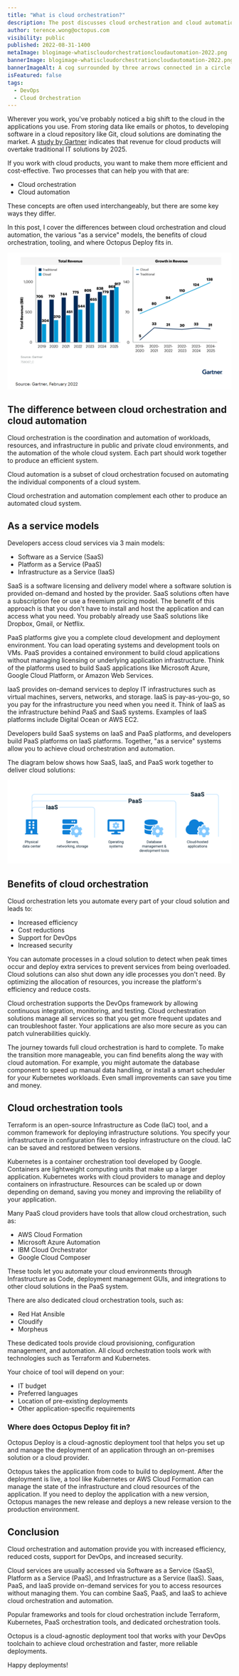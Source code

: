 ```yaml
---
title: "What is cloud orchestration?"
description: The post discusses cloud orchestration and cloud automation, as a service models, cloud orchestration tooling, and where Octopus fits in as a cloud-agnostic deployment tool.
author: terence.wong@octopus.com
visibility: public
published: 2022-08-31-1400
metaImage: blogimage-whatiscloudorchestrationcloudautomation-2022.png
bannerImage: blogimage-whatiscloudorchestrationcloudautomation-2022.png
bannerImageAlt: A cog surrounded by three arrows connected in a circle sits amongst clouds
isFeatured: false
tags:
  - DevOps
  - Cloud Orchestration
---
```


Wherever you work, you've probably noticed a big shift to the cloud in the applications you use. From storing data like emails or photos, to developing software in a cloud repository like Git, cloud solutions are dominating the market. A [study by Gartner](https://www.gartner.com/en/newsroom/press-releases/2022-02-09-gartner-says-more-than-half-of-enterprise-it-spending) indicates that revenue for cloud products will overtake traditional IT solutions by 2025. 

If you work with cloud products, you want to make them more efficient and cost-effective. Two processes that can help you with that are:

- Cloud orchestration
- Cloud automation 

These concepts are often used interchangeably, but there are some key ways they differ. 

In this post, I cover the differences between cloud orchestration and cloud automation, the various "as a service" models, the benefits of cloud orchestration, tooling, and where Octopus Deploy fits in.

![Gartner Cloud Adoption](gartner-cloud-adoption.png "width=500")

## The difference between cloud orchestration and cloud automation

Cloud orchestration is the coordination and automation of workloads, resources, and infrastructure in public and private cloud environments, and the automation of the whole cloud system. Each part should work together to produce an efficient system. 

Cloud automation is a subset of cloud orchestration focused on automating the individual components of a cloud system. 

Cloud orchestration and automation complement each other to produce an automated cloud system.

## As a service models

Developers access cloud services via 3 main models:

- Software as a Service (SaaS)
- Platform as a Service (PaaS)
- Infrastructure as a Service (IaaS)

SaaS is a software licensing and delivery model where a software solution is provided on-demand and hosted by the provider. SaaS solutions often have a subscription fee or use a freemium pricing model. The benefit of this approach is that you don't have to install and host the application and can access what you need. You probably already use SaaS solutions like Dropbox, Gmail, or Netflix. 

PaaS platforms give you a complete cloud development and deployment environment. You can load operating systems and development tools on VMs. PaaS provides a contained environment to build cloud applications without managing licensing or underlying application infrastructure. Think of the platforms used to build SaaS applications like Microsoft Azure, Google Cloud Platform, or Amazon Web Services.

IaaS provides on-demand services to deploy IT infrastructures such as virtual machines, servers, networks, and storage. IaaS is pay-as-you-go, so you pay for the infrastructure you need when you need it. Think of IaaS as the infrastructure behind PaaS and SaaS systems. Examples of IaaS platforms include Digital Ocean or AWS EC2. 

Developers build SaaS systems on IaaS and PaaS platforms, and developers build PaaS platforms on IaaS platforms. Together, "as a service" systems allow you to achieve cloud orchestration and automation. 

The diagram below shows how SaaS, IaaS, and PaaS work together to deliver cloud solutions:

![As a service models](as-a-service.png "width=500")

## Benefits of cloud orchestration

Cloud orchestration lets you automate every part of your cloud solution and leads to:

- Increased efficiency
- Cost reductions
- Support for DevOps
- Increased security

You can automate processes in a cloud solution to detect when peak times occur and deploy extra services to prevent services from being overloaded. Cloud solutions can also shut down any idle processes you don't need. By optimizing the allocation of resources, you increase the platform's efficiency and reduce costs. 

Cloud orchestration supports the DevOps framework by allowing continuous integration, monitoring, and testing. Cloud orchestration solutions manage all services so that you get more frequent updates and can troubleshoot faster. Your applications are also more secure as you can patch vulnerabilities quickly.

The journey towards full cloud orchestration is hard to complete. To make the transition more manageable, you can find benefits along the way with cloud automation. For example, you might automate the database component to speed up manual data handling, or install a smart scheduler for your Kubernetes workloads. Even small improvements can save you time and money.

## Cloud orchestration tools

Terraform is an open-source Infrastructure as Code (IaC) tool, and a common framework for deploying infrastructure solutions. You specify your infrastructure in configuration files to deploy infrastructure on the cloud. IaC can be saved and restored between versions. 

Kubernetes is a container orchestration tool developed by Google. Containers are lightweight computing units that make up a larger application. Kubernetes works with cloud providers to manage and deploy containers on infrastructure. Resources can be scaled up or down depending on demand, saving you money and improving the reliability of your application.

Many PaaS cloud providers have tools that allow cloud orchestration, such as:

- AWS Cloud Formation
- Microsoft Azure Automation
- IBM Cloud Orchestrator
- Google Cloud Composer

These tools let you automate your cloud environments through Infrastructure as Code, deployment management GUIs, and integrations to other cloud solutions in the PaaS system. 

There are also dedicated cloud orchestration tools, such as:

- Red Hat Ansible
- Cloudify
- Morpheus

These dedicated tools provide cloud provisioning, configuration management, and automation. All cloud orchestration tools work with technologies such as Terraform and Kubernetes. 

Your choice of tool will depend on your: 

- IT budget
- Preferred languages
- Location of pre-existing deployments
- Other application-specific requirements

### Where does Octopus Deploy fit in?

Octopus Deploy is a cloud-agnostic deployment tool that helps you set up and manage the deployment of an application through an on-premises solution or a cloud provider. 

Octopus takes the application from code to build to deployment. After the deployment is live, a tool like Kubernetes or AWS Cloud Formation can manage the state of the infrastructure and cloud resources of the application. If you need to deploy the application with a new version, Octopus manages the new release and deploys a new release version to the production environment.

## Conclusion

Cloud orchestration and automation provide you with increased efficiency, reduced costs, support for DevOps, and increased security. 

Cloud services are usually accessed via Software as a Service (SaaS), Platform as a Service (PaaS), and Infrastructure as a Service (IaaS). Saas, PaaS, and IaaS provide on-demand services for you to access resources without managing them. You can combine SaaS, PaaS, and IaaS to achieve cloud orchestration and automation. 

Popular frameworks and tools for cloud orchestration include Terraform, Kubernetes, PaaS orchestration tools, and dedicated orchestration tools. 

Octopus is a cloud-agnostic deployment tool that works with your DevOps toolchain to achieve cloud orchestration and faster, more reliable deployments.

Happy deployments!